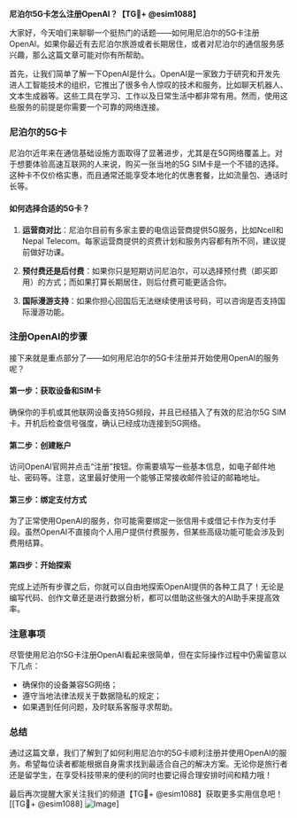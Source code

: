 **尼泊尔5G卡怎么注册OpenAI？【TG💪+ @esim1088】**

大家好，今天咱们来聊聊一个挺热门的话题——如何用尼泊尔的5G卡注册OpenAI。如果你最近有去尼泊尔旅游或者长期居住，或者对尼泊尔的通信服务感兴趣，那么这篇文章可能对你有所帮助。

首先，让我们简单了解一下OpenAI是什么。OpenAI是一家致力于研究和开发先进人工智能技术的组织，它推出了很多令人惊叹的技术和服务，比如聊天机器人、文本生成器等。这些工具在学习、工作以及日常生活中都非常有用。然而，使用这些服务的前提是你需要一个可靠的网络连接。

### 尼泊尔的5G卡

尼泊尔近年来在通信基础设施方面取得了显著进步，尤其是在5G网络覆盖上。对于想要体验高速互联网的人来说，购买一张当地的5G SIM卡是一个不错的选择。这种卡不仅价格实惠，而且通常还能享受本地化的优惠套餐，比如流量包、通话时长等。

#### 如何选择合适的5G卡？

1. **运营商对比**：尼泊尔目前有多家主要的电信运营商提供5G服务，比如Ncell和Nepal Telecom。每家运营商提供的资费计划和服务内容都有所不同，建议提前做好功课。
   
2. **预付费还是后付费**：如果你只是短期访问尼泊尔，可以选择预付费（即买即用）的方式；而如果打算长期居住，则后付费可能更适合你。

3. **国际漫游支持**：如果你担心回国后无法继续使用该号码，可以咨询是否支持国际漫游功能。

### 注册OpenAI的步骤

接下来就是重点部分了——如何用尼泊尔的5G卡注册并开始使用OpenAI的服务呢？

#### 第一步：获取设备和SIM卡

确保你的手机或其他联网设备支持5G频段，并且已经插入了有效的尼泊尔5G SIM卡。开机后检查信号强度，确认已经成功连接到5G网络。

#### 第二步：创建账户

访问OpenAI官网并点击“注册”按钮。你需要填写一些基本信息，如电子邮件地址、密码等。注意，这里最好使用一个能够正常接收邮件验证的邮箱地址。

#### 第三步：绑定支付方式

为了正常使用OpenAI的服务，你可能需要绑定一张信用卡或借记卡作为支付手段。虽然OpenAI不直接向个人用户提供付费服务，但某些高级功能可能会涉及到费用结算。

#### 第四步：开始探索

完成上述所有步骤之后，你就可以自由地探索OpenAI提供的各种工具了！无论是编写代码、创作文章还是进行数据分析，都可以借助这些强大的AI助手来提高效率。

### 注意事项

尽管使用尼泊尔5G卡注册OpenAI看起来很简单，但在实际操作过程中仍需留意以下几点：

- 确保你的设备兼容5G网络；
- 遵守当地法律法规关于数据隐私的规定；
- 如果遇到任何问题，及时联系客服寻求帮助。

### 总结

通过这篇文章，我们了解到了如何利用尼泊尔的5G卡顺利注册并使用OpenAI的服务。希望每位读者都能根据自身需求找到最适合自己的解决方案。无论你是旅行者还是留学生，在享受科技带来的便利的同时也要记得合理安排时间和精力哦！

最后再次提醒大家关注我们的频道【TG💪+ @esim1088】获取更多实用信息吧！[[TG💪+ @esim1088] ![Image](https://i.postimg.cc/4NQfJmqS/Snipaste-2025-05-13-00-14-12.png)]